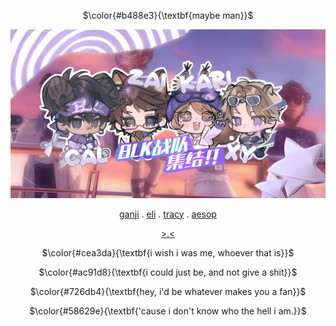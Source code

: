 <div align="center">

$\color{#b488e3}{\textbf{maybe man}}$

<img src="MATTER.png">

[ganji](https://github.com/ChromaDrift) . [eli](https://github.com/verifiedreality) . [tracy](https://github.com/yurivampire) . [aesop](https://github.com/stellariism)

[>.<](https://linktr.ee/karinacchi)

$\color{#cea3da}{\textbf{i wish i was me, whoever that is}}$

$\color{#ac91d8}{\textbf{i could just be, and not give a shit}}$

$\color{#726db4}{\textbf{hey, i'd be whatever makes you a fan}}$

$\color{#58629e}{\textbf{'cause i don't know who the hell i am.}}$







 

<!---
yurivampire/yurivampire is a ✨ special ✨ repository because its `README.md` (this file) appears on your GitHub profile.
You can click the Preview link to take a look at your changes.
--->
